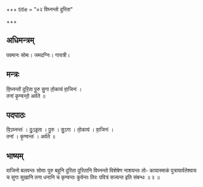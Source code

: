 +++
title = "०२ विघ्नन्तो दुरिता"

+++
## अधिमन्त्रम्
पवमानः सोमः। जमदग्निः। गायत्री।

## मन्त्रः
वि॒घ्नन्तो॑ दुरि॒ता पु॒रु सु॒गा तो॒काय॑ वा॒जिनः॑ ।  
तना॑ कृ॒ण्वन्तो॒ अर्व॑ते ॥

## पदपाठः
वि॒ऽघ्नन्तः॑ । दुः॒ऽइ॒ता । पु॒रु । सु॒ऽगा । तो॒काय॑ । वा॒जिनः॑ ।  
तना॑ । कृ॒ण्वन्तः॑ । अर्व॑ते ॥

## भाष्यम्
वाजिनो बलवन्तः सोमाः पुरु बहूनि दुरिता दुरितानि विघ्नन्तो विशेषेण नाशयन्तः तो- कायास्माकं पुत्रायार्वतेश्वाय च सुगा सुखानि तना धनानि च कृण्वन्तः कुर्वन्तः तिरः पवित्रं सज्यन्त इति संबन्धः ॥ २ ॥